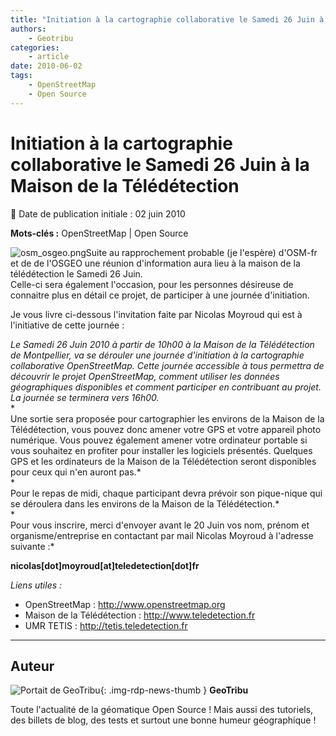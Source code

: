 ```yaml
---
title: "Initiation à la cartographie collaborative le Samedi 26 Juin à la Maison de la Télédétection"
authors:
    - Geotribu
categories:
    - article
date: 2010-06-02
tags:
    - OpenStreetMap
    - Open Source
---
```


# Initiation à la cartographie collaborative le Samedi 26 Juin à la Maison de la Télédétection

:calendar: Date de publication initiale : 02 juin 2010

**Mots-clés :** OpenStreetMap | Open Source

![osm_osgeo.png](https://cdn.geotribu.fr/img/divers/osm_osgeo.png)Suite au rapprochement probable (je l'espère) d'OSM-fr et de de l'OSGEO une réunion d'information aura lieu à la maison de la télédétection le Samedi 26 Juin.  
Celle-ci sera également l'occasion, pour les personnes désireuse de connaitre plus en détail ce projet, de participer à une journée d'initiation.

Je vous livre ci-dessous l'invitation faite par Nicolas Moyroud qui est à l'initiative de cette journée :

*Le Samedi 26 Juin 2010 à partir de 10h00 à la Maison de la Télédétection de Montpellier, va se dérouler une journée d'initiation à la cartographie collaborative OpenStreetMap. Cette journée accessible à tous permettra de découvrir le projet OpenStreetMap, comment utiliser les données géographiques disponibles et comment participer en contribuant au projet. La journée se terminera vers 16h00.*  
*  
Une sortie sera proposée pour cartographier les environs de la Maison de la Télédétection, vous pouvez donc amener votre GPS et votre appareil photo numérique. Vous pouvez également amener votre ordinateur portable si vous souhaitez en profiter pour installer les logiciels présentés. Quelques GPS et les ordinateurs de la Maison de la Télédétection seront disponibles pour ceux qui n'en auront pas.*  
*  
Pour le repas de midi, chaque participant devra prévoir son pique-nique qui se déroulera dans les environs de la Maison de la Télédétection.*  
*  
Pour vous inscrire, merci d'envoyer avant le 20 Juin vos nom, prénom et organisme/entreprise en contactant par mail Nicolas Moyroud à l'adresse  
suivante :*

**nicolas[dot]moyroud[at]teledetection[dot]fr**

*Liens utiles :*

* OpenStreetMap : <http://www.openstreetmap.org>
* Maison de la Télédétection : <http://www.teledetection.fr>
* UMR TETIS : <http://tetis.teledetection.fr>

----

## Auteur

![Portait de GeoTribu](https://cdn.geotribu.fr/img/internal/charte/geotribu_logo_64x64.png){: .img-rdp-news-thumb }
**GeoTribu**

Toute l'actualité de la géomatique Open Source ! Mais aussi des tutoriels, des billets de blog, des tests et surtout une bonne humeur géographique !
